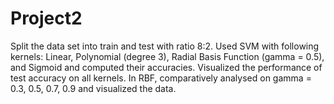 # Project2
Split the data set into train and test with ratio 8:2.
Used SVM with following kernels: Linear, Polynomial (degree 3), Radial Basis Function (gamma = 0.5), and Sigmoid and computed their accuracies.
Visualized the performance of test accuracy on all kernels.
In RBF, comparatively analysed on gamma = 0.3, 0.5, 0.7, 0.9 and visualized the data.
